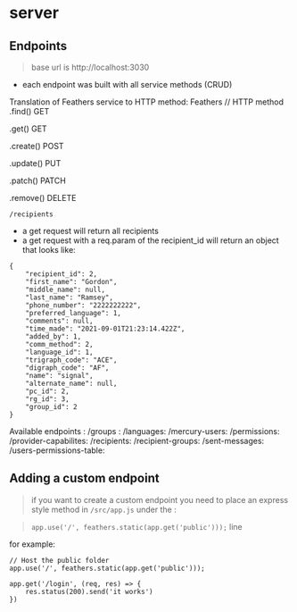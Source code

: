 # server

## Endpoints
>base url is http://localhost:3030

- each endpoint was built with all service methods (CRUD)

Translation of Feathers service to HTTP method: 
Feathers  //  HTTP method
.find()		GET	

.get()		GET	

.create()	POST	

.update()	PUT	

.patch()	PATCH	

.remove()	DELETE	



```/recipients```
- a get request will return all recipients
- a get request with a req.param of the recipient_id will return an object that looks like:

```
{
    "recipient_id": 2,
    "first_name": "Gordon",
    "middle_name": null,
    "last_name": "Ramsey",
    "phone_number": "2222222222",
    "preferred_language": 1,
    "comments": null,
    "time_made": "2021-09-01T21:23:14.422Z",
    "added_by": 1,
    "comm_method": 2,
    "language_id": 1,
    "trigraph_code": "ACE",
    "digraph_code": "AF",
    "name": "signal",
    "alternate_name": null,
    "pc_id": 2,
    "rg_id": 3,
    "group_id": 2
}
````

Available endpoints : 
    /groups : 
    /languages: 
    /mercury-users:
    /permissions:
    /provider-capabilites:
    /recipients:
    /recipient-groups:
    /sent-messages:
    /users-permissions-table: 

## Adding a custom endpoint

>if you want to create a custom endpoint you need to place an express style method in ```/src/app.js``` under the :

>```app.use('/', feathers.static(app.get('public')));``` line

for example:
```
// Host the public folder
app.use('/', feathers.static(app.get('public')));

app.get('/login', (req, res) => {
    res.status(200).send('it works')
})
```